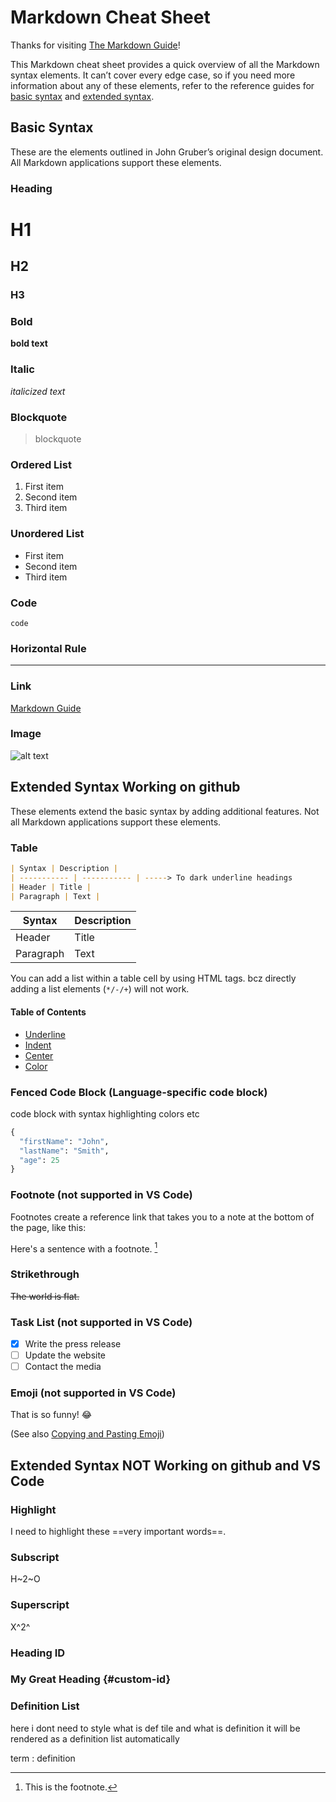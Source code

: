# Markdown Cheat Sheet

Thanks for visiting [The Markdown Guide](https://www.markdownguide.org)!

This Markdown cheat sheet provides a quick overview of all the Markdown syntax elements. It can’t cover every edge case, so if you need more information about any of these elements, refer to the reference guides for [basic syntax](https://www.markdownguide.org/basic-syntax/) and [extended syntax](https://www.markdownguide.org/extended-syntax/).

## Basic Syntax

These are the elements outlined in John Gruber’s original design document. All Markdown applications support these elements.

### Heading

# H1
## H2
### H3

### Bold

**bold text**

### Italic

*italicized text*

### Blockquote

> blockquote

### Ordered List

1. First item
2. Second item
3. Third item

### Unordered List

- First item
- Second item
- Third item

### Code

`code`

### Horizontal Rule

---

### Link

[Markdown Guide](https://www.markdownguide.org)

### Image

![alt text](https://www.markdownguide.org/assets/images/tux.png)

## Extended Syntax Working on github

These elements extend the basic syntax by adding additional features. Not all Markdown applications support these elements.

### Table

```md
| Syntax | Description |
| ----------- | ----------- | -----> To dark underline headings
| Header | Title |
| Paragraph | Text |
```

| Syntax | Description |
| ----------- | ----------- |
| Header | Title |
| Paragraph | Text |



You can add a list within a table cell by using HTML tags. bcz directly adding a list elements (`*/-/+`) will not work.

#### Table of Contents

- [Underline](#underline)
- [Indent](#indent)
- [Center](#center)
- [Color](#color)

### Fenced Code Block (Language-specific code block)
code block with syntax highlighting colors etc

```py
{
  "firstName": "John",
  "lastName": "Smith",
  "age": 25
}
```

### Footnote (not supported in VS Code)
Footnotes create a reference link that takes you to a note at the bottom of the page, like this:

Here's a sentence with a footnote. [^1]

[^1]: This is the footnote.



### Strikethrough

~~The world is flat.~~

### Task List (not supported in VS Code)

- [x] Write the press release
- [ ] Update the website
- [ ] Contact the media

### Emoji (not supported in VS Code)

That is so funny! :joy:

(See also [Copying and Pasting Emoji](https://www.markdownguide.org/extended-syntax/#copying-and-pasting-emoji))


## Extended Syntax NOT Working on github and VS Code


### Highlight

I need to highlight these ==very important words==.

### Subscript

H~2~O

### Superscript

X^2^


### Heading ID

### My Great Heading {#custom-id}

### Definition List
here i dont need to style what is def tile and what is definition it will be rendered as a definition list automatically


term
: definition